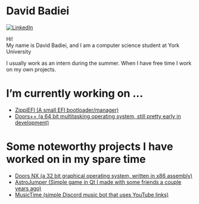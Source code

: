 # David Badiei
[![LinkedIn](https://img.shields.io/badge/LinkedIn-000?style=flat&logoColor=blue&logo=linkedin)](https://www.linkedin.com/in/david-badiei-298638257/)

Hi!\
My name is David Badiei, and I am a computer science student at York University

I usually work as an intern during the summer. When I have free time I work on my own projects.

# I’m currently working on ...
  - [ZippiEFI (A small EFI bootloader/manager)](https://github.com/DavidB420/zippiefi)
  - [Doors++ (a 64 bit multitasking operating system, still pretty early in development)](https://github.com/DavidB420/doorspp)

# Some noteworthy projects I have worked on in my spare time
- [Doors NX (a 32 bit graphical operating system, written in x86 assembly)](https://github.com/DavidB420/doorsnx151)
- [AstroJumper (Simple game in Qt I made with some friends a couple years ago)](https://github.com/DavidB420/AstroJumper)
- [MusicTime (simple Discord music bot that uses YouTube links)](https://github.com/DavidB420/musictime-public)
